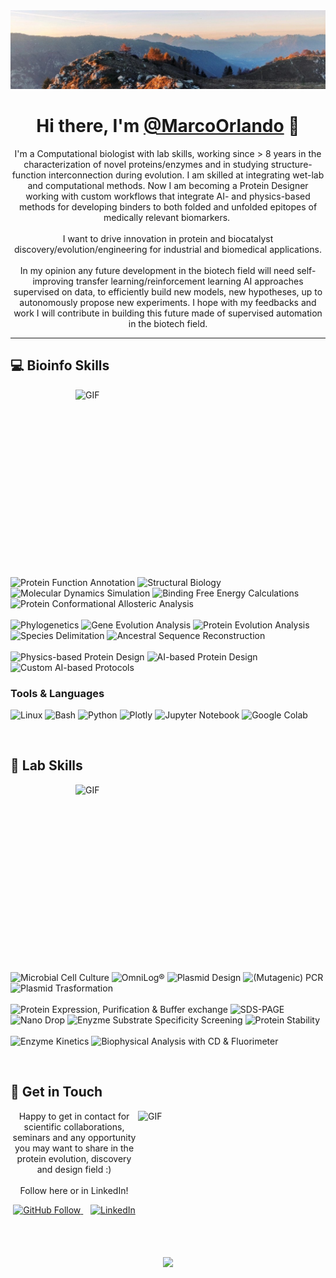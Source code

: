 <img src="https://raw.githubusercontent.com/biochorl/biochorl/main/Background/Background.jpg" alt="Hello world">

<h1 align='center'>
  Hi there, I'm <a href="https://github.com/biochorl/" target="_blank">@MarcoOrlando</a> 👋
</h1>

<p align="center">
  I'm a Computational biologist with lab skills, working since > 8 years in the characterization of novel proteins/enzymes and in studying structure-function interconnection during evolution. I am skilled at integrating wet-lab and computational methods. Now I am becoming a Protein Designer working with custom workflows that integrate AI- and physics-based methods for developing binders to both folded and unfolded epitopes of medically relevant biomarkers. 
  <br><br>
  I want to drive innovation in protein and biocatalyst discovery/evolution/engineering for industrial and biomedical applications.
  <br><br>
  In my opinion any future development in the biotech field will need self-improving transfer learning/reinforcement learning AI approaches supervised on data, to efficiently build new models, new hypotheses, up to autonomously propose new experiments. I hope with my feedbacks and work I will contribute in building this future made of supervised automation in the biotech field.
</p>

---

## 💻 Bioinfo Skills 
<img align="right" alt="GIF" src="https://media0.giphy.com/media/v1.Y2lkPTc5MGI3NjExazJnOHZ5dzJhbTFuOHo4aGZoeHBubjJ5OXVlcTd1Zzk1OWk3dmh3ayZlcD12MV9pbnRlcm5hb19naWZfYnlfaWQmY3Q9Zw/3o6Mb9rUQ5v4ZnBbzO/giphy.gif" width="400" height="300" />

<p align="left">
  <img alt="Protein Function Annotation" src="https://img.shields.io/badge/Protein%20Function%20Annotation-0056B3?style=for-the-badge">
  <img alt="Structural Biology" src="https://img.shields.io/badge/Structural%20Biology-0056B3?style=for-the-badge">
  <img alt="Molecular Dynamics Simulation" src="https://img.shields.io/badge/Molecular%20Dynamics%20Simulation-0056B3?style=for-the-badge">
  <img alt="Binding Free Energy Calculations" src="https://img.shields.io/badge/Binding%20Free%20Energy%20Calculations-0056B3?style=for-the-badge">
  <img alt="Protein Conformational Allosteric Analysis" src="https://img.shields.io/badge/Protein%20Conformational%20Allosteric%20analysis-0056B3?style=for-the-badge">
  <br><br>
  <img alt="Phylogenetics" src="https://img.shields.io/badge/Phylogenetics-0056B3?style=for-the-badge">
  <img alt="Gene Evolution Analysis" src="https://img.shields.io/badge/Gene%20Evolution%20Analysis-0056B3?style=for-the-badge">
  <img alt="Protein Evolution Analysis" src="https://img.shields.io/badge/Protein%20Evolution%20Analysis-0056B3?style=for-the-badge">
  <img alt="Species Delimitation" src="https://img.shields.io/badge/Species%20Delimitation-0056B3?style=for-the-badge">
  <img alt="Ancestral Sequence Reconstruction" src="https://img.shields.io/badge/Ancestral%20Sequence%20Recontruction-0056B3?style=for-the-badge">
  <br><br>
  <img alt="Physics-based Protein Design" src="https://img.shields.io/badge/Physics--based%20Protein%20Design-0056B3?style=for-the-badge">
  <img alt="AI-based Protein Design" src="https://img.shields.io/badge/AI--based%20Protein%20Design-0056B3?style=for-the-badge">
  <img alt="Custom AI-based Protocols" src="https://img.shields.io/badge/Custom%20AI--based%20Protocols-0056B3?style=for-the-badge">
</p>

###  Tools & Languages
<p align="left">
  <img alt="Linux" src="https://img.shields.io/badge/Linux-FCC624?logo=Linux&logoColor=black&style=for-the-badge">
  <img alt="Bash" src="https://img.shields.io/badge/Bash-000000?logo=gnubash&logoColor=white&style=for-the-badge">
  <img alt="Python" src="https://img.shields.io/badge/Python-3776AB?logo=python&logoColor=yellow&style=for-the-badge">
  <img alt="Plotly" src="https://img.shields.io/badge/Plotly-11557C?logo=matplotlib&logoColor=white&style=for-the-badge">
  <img alt="Jupyter Notebook" src="https://img.shields.io/badge/Jupyter%20Notebook-F37626?logo=jupyter&logoColor=white&style=for-the-badge">
  <img alt="Google Colab" src="https://img.shields.io/badge/Google%20Colab-F9AB00?logo=googlecolab&logoColor=white&style=for-the-badge">
</p>

<br style="clear: both;">

## 🧪 Lab Skills 
<img align="right" alt="GIF" src="https://media3.giphy.com/media/v1.Y2lkPTc5MGI3NjExNTBvbG5kcDk2bTFrdnl6bGc1eWF3cnM3cnZzNXNsODU5d2FqM3dndyZlcD12MV9pbnRlcm5hbF9naWZfYnlfaWQmY3Q9Zw/11Vyqk4kqTOG76/giphy.gif" width="400" height="300" />

<p align="left">
  <img alt="Microbial Cell Culture" src="https://img.shields.io/badge/Microbial%20Cell%20Culture-28A745?style=for-the-badge">
  <img alt="OmniLog®" src="https://img.shields.io/badge/OmniLog®-28A745?style=for-the-badge">
  <img alt="Plasmid Design" src="https://img.shields.io/badge/Plasmid%20Design-28A745?style=for-the-badge">
  <img alt="(Mutagenic) PCR" src="https://img.shields.io/badge/(Mutagenic)%20PCR-28A745?style=for-the-badge">
  <img alt="Plasmid Trasformation" src="https://img.shields.io/badge/Plasmid%20Trasformation%20-28A745?style=for-the-badge">
  <br><br>
  <img alt="Protein Expression, Purification & Buffer exchange" src="https://img.shields.io/badge/Protein%20Expression,%20Purification%20&%20Buffer%20exchange-28A745?style=for-the-badge">
  <img alt="SDS-PAGE" src="https://img.shields.io/badge/SDS--PAGE-28A745?style=for-the-badge">
  <img alt="Nano Drop" src="https://img.shields.io/badge/Nano%20Drop-28A745?style=for-the-badge">
  <img alt="Enyzme Substrate Specificity Screening" src="https://img.shields.io/badge/Enyzme%20Substrate%20Specificity%20Screening-28A745?style=for-the-badge">
  <img alt="Protein Stability" src="https://img.shields.io/badge/Protein%20Stability-28A745?style=for-the-badge">
  <br><br>
  <img alt="Enzyme Kinetics" src="https://img.shields.io/badge/Enzyme%20Kinetics%20-28A745?style=for-the-badge">
  <img alt="Biophysical Analysis with CD & Fluorimeter" src="https://img.shields.io/badge/Biophysical%20Analysis%20with%20CD%20&%20Fluorimeter-28A745?style=for-the-badge">
</p>

<br style="clear: both;">

## 👋 Get in Touch
<img align="right" alt="GIF" src="https://media4.giphy.com/media/v1.Y2lkPTc5MGI3NjExd3czbzVhamE5YWM0MDI1cGtoZGE5Nnc0aW8zYjhsdW0yOGFpenZ2NyZlcD12MV9pbnRlcm5hbF9naWZfYnlfaWQmY3Q9Zw/3o7TKLC8zBUd7eEteE/giphy.gif" width="300" height="220" />

<p align="center">
  Happy to get in contact for scientific collaborations, seminars and any opportunity you may want to share in the protein evolution, discovery and design field :)
  <br><br>
  Follow here or in LinkedIn!
</p>

<p align="center">
  <a href="https://github.com/biochorl" target="_blank">
    <img src="https://img.shields.io/github/followers/biochorl?label=follow&style=social" alt="GitHub Follow" />
  </a>
  &nbsp;&nbsp;
  <a href="https://www.linkedin.com/in/marco-orlando-bioch91" target="blank">
    <img src="https://raw.githubusercontent.com/rahuldkjain/github-profile-readme-generator/master/src/images/icons/Social/linked-in-alt.svg" alt="LinkedIn" height="30" width="40" />
  </a>
</p>

<br style="clear: both;">

<p align="center">
  <img src="https://capsule-render.vercel.app/api?type=waving&height=100&color=gradient&section=footer"/>
</p>
